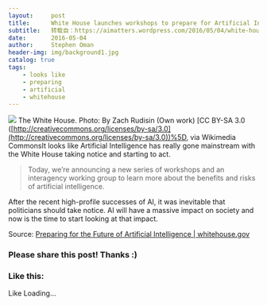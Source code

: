 ```yaml
---
layout:     post
title:      White House launches workshops to prepare for Artificial Intelligence
subtitle:   转载自：https://aimatters.wordpress.com/2016/05/04/white-house-launches-workshops-to-prepare-for-artificial-intelligence/
date:       2016-05-04
author:     Stephen Oman
header-img: img/background1.jpg
catalog: true
tags:
    - looks like
    - preparing
    - artificial
    - whitehouse
---
```


![](https://aimatters.files.wordpress.com/2016/05/white_house2c_blue_sky.jpg?w=809)
The White House. Photo: By Zach Rudisin (Own work) [CC BY-SA 3.0 ([http://creativecommons.org/licenses/by-sa/3.0](http://creativecommons.org/licenses/by-sa/3.0))%5D, via Wikimedia CommonsIt looks like Artificial Intelligence has really gone mainstream with the White House taking notice and starting to act.

> Today, we’re announcing a new series of workshops and an interagency working group to learn more about the benefits and risks of artificial intelligence.

After the recent high-profile successes of AI, it was inevitable that politicians should take notice. AI will have a massive impact on society and now is the time to start looking at that impact.

Source: [Preparing for the Future of Artificial Intelligence | whitehouse.gov](https://www.whitehouse.gov/blog/2016/05/03/preparing-future-artificial-intelligence)





### Please share this post! Thanks :)

### Like this:

Like Loading...



